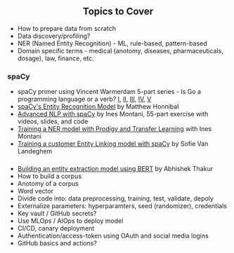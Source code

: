 ## <center> __Topics to Cover__ </center>
- How to prepare data from scratch
- Data discovery/profiling?
- NER (Named Entity Recognition) - ML, rule-based, pattern-based
- Domain specific terms - medical (anotomy, diseases, pharmaceuticals, dosage), law, finance, etc.
### spaCy
  - spaCy primer using Vincent Warmerdam 5-part series - Is Go a programming language or a verb? [I](https://www.youtube.com/watch?v=WnGPv6HnBok), [II](https://www.youtube.com/watch?v=KL4-Mpgbahw), [III](https://www.youtube.com/watch?v=4V0JDdohxAk), [IV](https://www.youtube.com/watch?v=IqOJU1-_Fi0), [V](https://www.youtube.com/watch?v=f4sqeLRzkPg)
  - [spaCy's Entity Recognition Model](https://www.youtube.com/watch?v=sqDHBH9IjRU) by Matthew Honnibal 
  - [Advanced NLP with spaCy](https://course.spacy.io/en) by Ines Montani, 55-part exercise with videos, slides, and code 
  - [Training a NER model with Prodigy and Transfer Learning](https://www.youtube.com/watch?v=59BKHO_xBPA) with Ines Montani 
  - [Training a customer Entity Linking model with spaCy](https://www.youtube.com/watch?v=8u57WSXVpmw) by Sofie Van Landeghem
###

- [Building an entity extraction model using BERT](https://www.youtube.com/watch?v=MqQ7rqRllIc) by Abhishek Thakur
- How to build a corpus
- Anotomy of a corpus
- Word vector
- Divide code into: data preprocessing, training, test, validate, depoly
- Externalize parameters: hyperparamters, seed (randomizer), credentials
- Key vault / GitHub secrets?
- Use MLOps / AIOps to deploy model
- CI/CD, canary deployment
- Authentication/access-token using OAuth and social media logins
- GitHub basics and actions?
